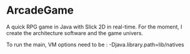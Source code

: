 # ArcadeGame
A quick RPG game in Java with Slick 2D in real-time. For the moment, I create the architecture software and the game univers.

To run the main, VM options need to be : -Djava.library.path=lib/natives